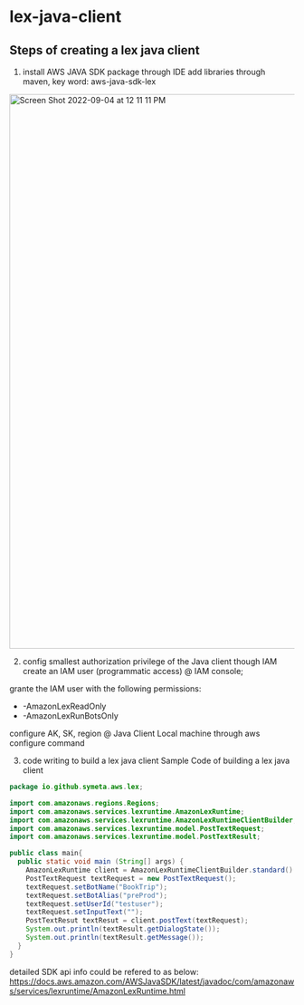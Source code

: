 # lex-java-client

## Steps of creating a lex java client
1. install AWS JAVA SDK package through IDE
add libraries through maven, key word: aws-java-sdk-lex
<img width="979" alt="Screen Shot 2022-09-04 at 12 11 11 PM" src="https://user-images.githubusercontent.com/97269758/188296989-485460d9-56e8-4b8d-a933-222b14c582e4.png">

2. config smallest authorization privilege of the Java client though IAM
create an IAM user (programmatic access) @ IAM console;

grante the IAM user with the following permissions:
* -AmazonLexReadOnly
* -AmazonLexRunBotsOnly

configure AK, SK, region @ Java Client Local machine through aws configure command

3. code writing to build a lex java client 
Sample Code of building a lex java client
```java
package io.github.symeta.aws.lex;

import com.amazonaws.regions.Regions;
import com.amazonaws.services.lexruntime.AmazonLexRuntime;
import com.amazonaws.services.lexruntime.AmazonLexRuntimeClientBuilder;
import com.amazonaws.services.lexruntime.model.PostTextRequest;
import com.amazonaws.services.lexruntime.model.PostTextResult;

public class main{
  public static void main (String[] args) {
    AmazonLexRuntime client = AmazonLexRuntimeClientBuilder.standard().withRegion(Regions.US_EAST_1).build();
    PostTextRequest textRequest = new PostTextRequest();
    textRequest.setBotName("BookTrip");
    textRequest.setBotAlias("preProd");
    textRequest.setUserId("testuser");
    textRequest.setInputText("");
    PostTextResut textResut = client.postText(textRequest);
    System.out.println(textResult.getDialogState());
    System.out.println(textResult.getMessage());
  }
}
```
detailed SDK api info could be refered to as below:
https://docs.aws.amazon.com/AWSJavaSDK/latest/javadoc/com/amazonaws/services/lexruntime/AmazonLexRuntime.html
